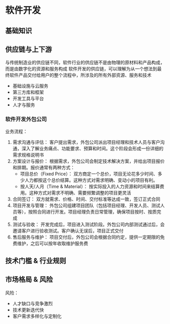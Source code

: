 # 软件开发



## 基础知识



## 供应链与上下游

与传统制造业的供应链不同，软件行业的供应链不是由物理的原材料和产品构成，而是由数字化的资源和服务构成
软件开发的供应链，可以理解为从一个想法到最终软件产品交付给用户的整个流程中，所涉及的所有外部资源、服务和技术
- 基础设施与云服务
- 第三方库和框架
- 开发工具与平台
- 人才与服务


### 软件开发外包公司

业务流程：
1. 需求沟通与评估： 客户提出需求，外包公司派出项目经理和技术人员与客户沟通，深入了解业务痛点、功能要求、预算和时间。这个阶段会形成一份详细的需求规格说明书
2. 方案设计与报价： 根据需求，外包公司会制定技术解决方案，并给出项目报价和排期。报价通常有两种方式：
    - 项目总价（Fixed Price）： 双方商定一个总价，项目无论花多少时间、多少人力都按这个总价结算。这种方式对需求明确、变动小的项目有利。
    - 按人天/人月（Time & Material）： 按实际投入的人力资源和时间来结算费用。这种方式对需求不明确、需要频繁调整的项目更灵活
3. 合同签订： 双方就需求、价格、时间、交付标准等达成一致，签订正式合同
4. 项目开发与管理： 外包公司组建项目团队（包括项目经理、开发人员、测试人员等），按照合同进行开发。项目经理负责日常管理，确保项目按时、按质完成
5. 测试与验收： 开发完成后，项目进入测试阶段。外包公司内部测试通过后，会邀请客户进行验收测试。客户确认无误后，项目正式交付
6. 售后服务与维护： 项目交付后，外包公司会根据合同约定，提供一定期限的免费维护，之后可以按年收取维护服务费



## 技术门槛 & 行业规则




## 市场格局 & 风险

风险：
- 人才缺口与竞争激烈
- 技术更新迭代快
- 客户需求多样化与定制化